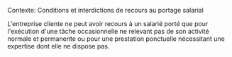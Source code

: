 Contexte: Conditions et interdictions de recours au portage salarial

L'entreprise cliente ne peut avoir recours à un salarié porté que pour l'exécution d'une tâche occasionnelle ne relevant pas de son activité normale et permanente ou pour une prestation ponctuelle nécessitant une expertise dont elle ne dispose pas.